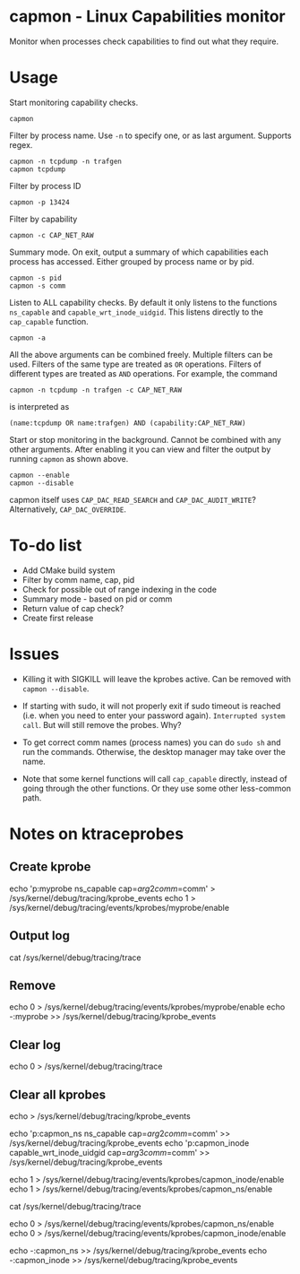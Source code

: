 # capmon - Linux Capabilities monitor

Monitor when processes check capabilities to find out what they require.



# Usage
Start monitoring capability checks.
```
capmon
```

Filter by process name. Use `-n` to specify one, or as last argument. Supports regex.
```
capmon -n tcpdump -n trafgen
capmon tcpdump
```

Filter by process ID
```
capmon -p 13424
```

Filter by capability
```
capmon -c CAP_NET_RAW
```

Summary mode. On exit, output a summary of which capabilities each process has
accessed. Either grouped by process name or by pid.
```
capmon -s pid
capmon -s comm
```

Listen to ALL capability checks. By default it only listens to the functions
`ns_capable` and `capable_wrt_inode_uidgid`. This listens directly to the
`cap_capable` function.
```
capmon -a
```

All the above arguments can be combined freely. Multiple filters can be used.
Filters of the same type are treated as `OR` operations. Filters of different
types are treated as `AND` operations. For example, the command
```
capmon -n tcpdump -n trafgen -c CAP_NET_RAW
```
is interpreted as
```
(name:tcpdump OR name:trafgen) AND (capability:CAP_NET_RAW)
```

Start or stop monitoring in the background. Cannot be combined with any other
arguments. After enabling it you can view and filter the output by running
`capmon` as shown above.
```
capmon --enable
capmon --disable
```

capmon itself uses `CAP_DAC_READ_SEARCH` and `CAP_DAC_AUDIT_WRITE`?
Alternatively, `CAP_DAC_OVERRIDE`.

# To-do list
- Add CMake build system
- Filter by comm name, cap, pid
- Check for possible out of range indexing in the code
- Summary mode - based on pid or comm
- Return value of cap check?
- Create first release

# Issues
- Killing it with SIGKILL will leave the kprobes active. Can be removed with
  `capmon --disable`.
- If starting with sudo, it will not properly exit if sudo timeout is reached
  (i.e. when you need to enter your password again). `Interrupted system call`.
  But will still remove the probes. Why?

- To get correct comm names (process names) you can do `sudo sh` and run the commands. 
  Otherwise, the desktop manager may take over the name.

- Note that some kernel functions will call `cap_capable` directly, instead of
  going through the other functions. Or they use some other less-common path.



# Notes on ktraceprobes


## Create kprobe
echo 'p:myprobe ns_capable cap=$arg2 comm=$comm' > /sys/kernel/debug/tracing/kprobe_events
echo 1 > /sys/kernel/debug/tracing/events/kprobes/myprobe/enable

## Output log
cat /sys/kernel/debug/tracing/trace

## Remove
echo 0 > /sys/kernel/debug/tracing/events/kprobes/myprobe/enable
echo -:myprobe >> /sys/kernel/debug/tracing/kprobe_events

## Clear log
echo 0 > /sys/kernel/debug/tracing/trace

## Clear all kprobes
echo > /sys/kernel/debug/tracing/kprobe_events




echo 'p:capmon_ns ns_capable cap=$arg2 comm=$comm' >> /sys/kernel/debug/tracing/kprobe_events
echo 'p:capmon_inode capable_wrt_inode_uidgid cap=$arg3 comm=$comm' >> /sys/kernel/debug/tracing/kprobe_events

echo 1 > /sys/kernel/debug/tracing/events/kprobes/capmon_inode/enable
echo 1 > /sys/kernel/debug/tracing/events/kprobes/capmon_ns/enable

cat /sys/kernel/debug/tracing/trace

echo 0 > /sys/kernel/debug/tracing/events/kprobes/capmon_ns/enable
echo 0 > /sys/kernel/debug/tracing/events/kprobes/capmon_inode/enable

echo -:capmon_ns >> /sys/kernel/debug/tracing/kprobe_events
echo -:capmon_inode >> /sys/kernel/debug/tracing/kprobe_events
